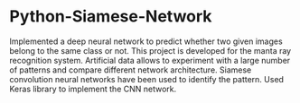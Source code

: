 # Python-Siamese-Network

Implemented a deep neural network to predict whether two given images belong to the same class or not. This project is developed for the manta ray recognition system.
Artificial data allows to experiment with a large number of patterns and compare different network architecture.
Siamese convolution neural networks have been used to identify the pattern. Used Keras library to implement the CNN network.
